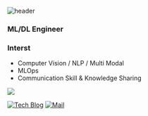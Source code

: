 
![header](https://capsule-render.vercel.app/api?type=waving&color=auto&height=200&section=header&text=Bo-lim%20&fontSize=90&fontAlignY=35)
### ML/DL Engineer
### Interst
- Computer Vision / NLP / Multi Modal
- MLOps
- Communication Skill & Knowledge Sharing

![](http://github-profile-summary-cards.vercel.app/api/cards/stats?username=bo-lim&theme=github_dark)

[![Tech Blog](http://img.shields.io/badge/-Tech%20blog-white?style=flat-square&logo=velog&link=https://velog.io/@bo-lim)](https://velog.io/@bo-lim)
[![Mail](https://img.shields.io/badge/Gmail-d14836?style=flat-square&logo=Gmail&logoColor=white&link=mailto:ant67410@gmail.com)](mailto:ant67410@gmail.com)
	
